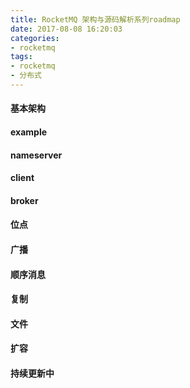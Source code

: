 ```yaml
---
title: RocketMQ 架构与源码解析系列roadmap
date: 2017-08-08 16:20:03
categories:
- rocketmq
tags:
- rocketmq
- 分布式
---
```


#### 基本架构

#### example

#### nameserver

#### client

#### broker

#### 位点

#### 广播

#### 顺序消息

#### 复制

#### 文件

#### 扩容


#### 持续更新中
